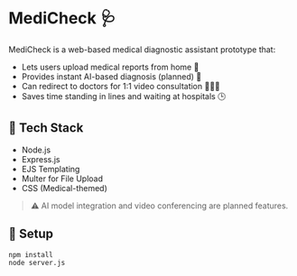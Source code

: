 # MediCheck 🩺

MediCheck is a web-based medical diagnostic assistant prototype that:
- Lets users upload medical reports from home 🏡
- Provides instant AI-based diagnosis (planned) 🧠
- Can redirect to doctors for 1:1 video consultation 👩‍⚕️📞
- Saves time standing in lines and waiting at hospitals 🕒

## 🔧 Tech Stack
- Node.js
- Express.js
- EJS Templating
- Multer for File Upload
- CSS (Medical-themed)

> ⚠️ AI model integration and video conferencing are planned features.

## 🚀 Setup

```bash
npm install
node server.js
